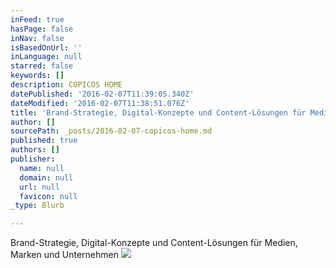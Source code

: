 ```yaml
---
inFeed: true
hasPage: false
inNav: false
isBasedOnUrl: ''
inLanguage: null
starred: false
keywords: []
description: COPICOS HOME
datePublished: '2016-02-07T11:39:05.340Z'
dateModified: '2016-02-07T11:38:51.076Z'
title: 'Brand-Strategie, Digital-Konzepte und Content-Lösungen für Medien, Marken und Unternehmen'
author: []
sourcePath: _posts/2016-02-07-copicos-home.md
published: true
authors: []
publisher:
  name: null
  domain: null
  url: null
  favicon: null
_type: Blurb

---
```

Brand-Strategie, Digital-Konzepte und Content-Lösungen für Medien, Marken und Unternehmen
![](https://the-grid-user-content.s3-us-west-2.amazonaws.com/ae96a753-baf4-46a4-b2c1-6920a6664232.jpg)